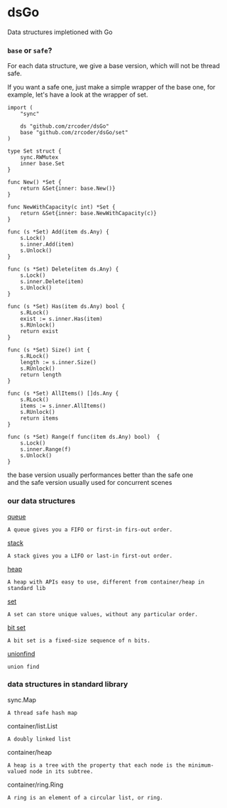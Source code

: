 # dsGo
Data structures impletioned with Go
### `base` or `safe`?
For each data structure, we give a base version, which will not be thread safe.

If you want a safe one, just make a simple wrapper of the base one, for example, let's have a look at the wrapper of set. 
```
import (
	"sync"
 
	ds "github.com/zrcoder/dsGo"
	base "github.com/zrcoder/dsGo/set"
)
 
type Set struct {
	sync.RWMutex
	inner base.Set
}
 
func New() *Set {
	return &Set{inner: base.New()}
}
 
func NewWithCapacity(c int) *Set {
	return &Set{inner: base.NewWithCapacity(c)}
}
 
func (s *Set) Add(item ds.Any) {
	s.Lock()
	s.inner.Add(item)
	s.Unlock()
}
 
func (s *Set) Delete(item ds.Any) {
	s.Lock()
	s.inner.Delete(item)
	s.Unlock()
}
 
func (s *Set) Has(item ds.Any) bool {
	s.RLock()
	exist := s.inner.Has(item)
	s.RUnlock()
	return exist
}
 
func (s *Set) Size() int {
	s.RLock()
	length := s.inner.Size()
	s.RUnlock()
	return length
}
 
func (s *Set) AllItems() []ds.Any {
	s.RLock()
	items := s.inner.AllItems()
	s.RUnlock()
	return items
}

func (s *Set) Range(f func(item ds.Any) bool)  {
	s.Lock()
	s.inner.Range(f)
	s.Unlock()
}

```
the base version usually performances better than the safe one <br>
and the safe version usually used for concurrent scenes
### our data structures
[queue](queue/queue.go)
```text
A queue gives you a FIFO or first-in firs-out order.
```
[stack](stack/stack.go)
```text
A stack gives you a LIFO or last-in first-out order.
```
[heap](heap/readme.md)
```text
A heap with APIs easy to use, different from container/heap in standard lib
```
[set](set/set.go)
```text
A set can store unique values, without any particular order.
```
[bit set](bitset/bitset.go)
```text
A bit set is a fixed-size sequence of n bits.
```
[unionfind](unionfind/readme.md)
```text
union find
```
### data structures in standard library
sync.Map
```
A thread safe hash map
```
container/list.List
```
A doubly linked list
```
container/heap
```
A heap is a tree with the property that each node is the minimum-valued node in its subtree.
```
container/ring.Ring
```
A ring is an element of a circular list, or ring.
```

